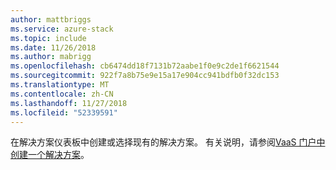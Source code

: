 ```yaml
---
author: mattbriggs
ms.service: azure-stack
ms.topic: include
ms.date: 11/26/2018
ms.author: mabrigg
ms.openlocfilehash: cb6474dd18f7131b72aabe1f0e9c2de1f6621544
ms.sourcegitcommit: 922f7a8b75e9e15a17e904cc941bdfb0f32dc153
ms.translationtype: MT
ms.contentlocale: zh-CN
ms.lasthandoff: 11/27/2018
ms.locfileid: "52339591"
---
```

在解决方案仪表板中创建或选择现有的解决方案。 有关说明，请参阅[VaaS 门户中创建一个解决方案](../azure-stack-vaas-key-concepts.md#create-a-solution-in-the-vaas-portal)。